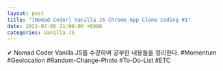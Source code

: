 ```yaml
---
layout: post
title: "[Nomad Coder] Vanilla JS Chrome App Clone Coding #1"
date: 2021-07-05 21:00:00 +0900
categories: Vanilla JS
---
```


✔ Nomad Coder Vanilla JS를 수강하며 공부한 내용들을 정리한다.
#Momentum #Geolocation #Random-Change-Photo #To-Do-List #ETC